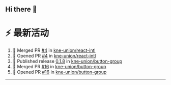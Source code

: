## Hi there 👋

<!--

**Here are some ideas to get you started:**

🙋‍♀️ A short introduction - what is your organization all about?
🌈 Contribution guidelines - how can the community get involved?
👩‍💻 Useful resources - where can the community find your docs? Is there anything else the community should know?
🍿 Fun facts - what does your team eat for breakfast?
🧙 Remember, you can do mighty things with the power of [Markdown](https://docs.github.com/github/writing-on-github/getting-started-with-writing-and-formatting-on-github/basic-writing-and-formatting-syntax)
-->


# ⚡ 最新活动

<!--START_SECTION:activity-->
1. 🎉 Merged PR [#4](https://github.com/kne-union/react-intl/pull/4) in [kne-union/react-intl](https://github.com/kne-union/react-intl)
2. 💪 Opened PR [#4](https://github.com/kne-union/react-intl/pull/4) in [kne-union/react-intl](https://github.com/kne-union/react-intl)
3. 🚀 Published release [0.1.8](https://github.com/kne-union/button-group/releases/tag/0.1.8) in [kne-union/button-group](https://github.com/kne-union/button-group)
4. 🎉 Merged PR [#16](https://github.com/kne-union/button-group/pull/16) in [kne-union/button-group](https://github.com/kne-union/button-group)
5. 💪 Opened PR [#16](https://github.com/kne-union/button-group/pull/16) in [kne-union/button-group](https://github.com/kne-union/button-group)
<!--END_SECTION:activity-->

---
